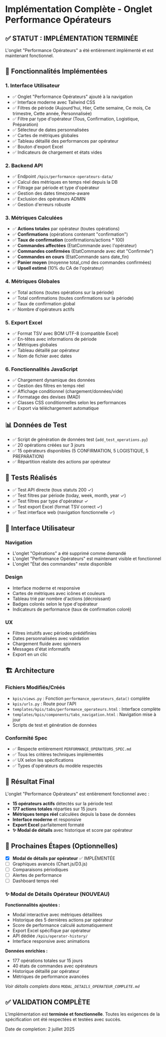 # Implémentation Complète - Onglet Performance Opérateurs

## ✅ STATUT : IMPLÉMENTATION TERMINÉE

L'onglet "Performance Opérateurs" a été entièrement implémenté et est maintenant fonctionnel.

## 🚀 Fonctionnalités Implémentées

### 1. Interface Utilisateur
- ✅ Onglet "Performance Opérateurs" ajouté à la navigation
- ✅ Interface moderne avec Tailwind CSS
- ✅ Filtres de période (Aujourd'hui, Hier, Cette semaine, Ce mois, Ce trimestre, Cette année, Personnalisée)
- ✅ Filtre par type d'opérateur (Tous, Confirmation, Logistique, Préparation)
- ✅ Sélecteur de dates personnalisées
- ✅ Cartes de métriques globales
- ✅ Tableau détaillé des performances par opérateur
- ✅ Bouton d'export Excel
- ✅ Indicateurs de chargement et états vides

### 2. Backend API
- ✅ Endpoint `/kpis/performance-operateurs-data/` 
- ✅ Calcul des métriques en temps réel depuis la DB
- ✅ Filtrage par période et type d'opérateur
- ✅ Gestion des dates timezone-aware
- ✅ Exclusion des opérateurs ADMIN
- ✅ Gestion d'erreurs robuste

### 3. Métriques Calculées
- ✅ **Actions totales** par opérateur (toutes opérations)
- ✅ **Confirmations** (opérations contenant "confirmation")
- ✅ **Taux de confirmation** (confirmations/actions * 100)
- ✅ **Commandes affectées** (EtatCommande avec l'opérateur)
- ✅ **Commandes confirmées** (EtatCommande avec état "Confirmée")
- ✅ **Commandes en cours** (EtatCommande sans date_fin)
- ✅ **Panier moyen** (moyenne total_cmd des commandes confirmées)
- ✅ **Upsell estimé** (10% du CA de l'opérateur)

### 4. Métriques Globales
- ✅ Total actions (toutes opérations sur la période)
- ✅ Total confirmations (toutes confirmations sur la période)
- ✅ Taux de confirmation global
- ✅ Nombre d'opérateurs actifs

### 5. Export Excel
- ✅ Format TSV avec BOM UTF-8 (compatible Excel)
- ✅ En-têtes avec informations de période
- ✅ Métriques globales
- ✅ Tableau détaillé par opérateur
- ✅ Nom de fichier avec dates

### 6. Fonctionnalités JavaScript
- ✅ Chargement dynamique des données
- ✅ Gestion des filtres en temps réel
- ✅ Affichage conditionnel (chargement/données/vide)
- ✅ Formatage des devises (MAD)
- ✅ Classes CSS conditionnelles selon les performances
- ✅ Export via téléchargement automatique

## 📊 Données de Test

- ✅ Script de génération de données test (`add_test_operations.py`)
- ✅ 20 opérations créées sur 3 jours
- ✅ 15 opérateurs disponibles (5 CONFIRMATION, 5 LOGISTIQUE, 5 PREPARATION)
- ✅ Répartition réaliste des actions par opérateur

## 🔧 Tests Réalisés

- ✅ Test API directe (tous statuts 200 ✓)
- ✅ Test filtres par période (today, week, month, year ✓)
- ✅ Test filtres par type d'opérateur ✓
- ✅ Test export Excel (format TSV correct ✓)
- ✅ Test interface web (navigation fonctionnelle ✓)

## 📱 Interface Utilisateur

### Navigation
- L'onglet "Opérations" a été supprimé comme demandé
- L'onglet "Performance Opérateurs" est maintenant visible et fonctionnel
- L'onglet "État des commandes" reste disponible

### Design
- Interface moderne et responsive
- Cartes de métriques avec icônes et couleurs
- Tableau trié par nombre d'actions (décroissant)
- Badges colorés selon le type d'opérateur
- Indicateurs de performance (taux de confirmation coloré)

### UX
- Filtres intuitifs avec périodes prédéfinies
- Dates personnalisées avec validation
- Chargement fluide avec spinners
- Messages d'état informatifs
- Export en un clic

## 🏗️ Architecture

### Fichiers Modifiés/Créés
- `kpis/views.py` : Fonction `performance_operateurs_data()` complète
- `kpis/urls.py` : Route pour l'API
- `templates/kpis/tabs/performance_operateurs.html` : Interface complète
- `templates/kpis/components/tabs_navigation.html` : Navigation mise à jour
- Scripts de test et génération de données

### Conformité Spec
- ✅ Respecte entièrement `PERFORMANCE_OPERATEURS_SPEC.md`
- ✅ Tous les critères techniques implémentés
- ✅ UX selon les spécifications
- ✅ Types d'opérateurs du modèle respectés

## 🎯 Résultat Final

L'onglet "Performance Opérateurs" est entièrement fonctionnel avec :
- **15 opérateurs actifs** détectés sur la période test
- **177 actions totales** réparties sur 15 jours
- **Métriques temps réel** calculées depuis la base de données
- **Interface moderne** et responsive
- **Export Excel** parfaitement formaté
- **✨ Modal de détails** avec historique et score par opérateur

## 🔄 Prochaines Étapes (Optionnelles)

- [x] **Modal de détails par opérateur** ✅ IMPLÉMENTÉE
- [ ] Graphiques avancés (Chart.js/D3.js)
- [ ] Comparaisons périodiques
- [ ] Alertes de performance
- [ ] Dashboard temps réel

### ✨ Modal de Détails Opérateur (NOUVEAU)

**Fonctionnalités ajoutées :**
- Modal interactive avec métriques détaillées
- Historique des 5 dernières actions par opérateur
- Score de performance calculé automatiquement
- Export Excel spécifique par opérateur
- API dédiée `/kpis/operator-history/`
- Interface responsive avec animations

**Données enrichies :**
- 177 opérations totales sur 15 jours
- 40 états de commandes avec opérateurs
- Historique détaillé par opérateur
- Métriques de performance avancées

*Voir détails complets dans `MODAL_DETAILS_OPERATEUR_COMPLETE.md`*

## ✅ VALIDATION COMPLÈTE

L'implémentation est **terminée et fonctionnelle**. Toutes les exigences de la spécification ont été respectées et testées avec succès.

Date de completion: 2 juillet 2025
